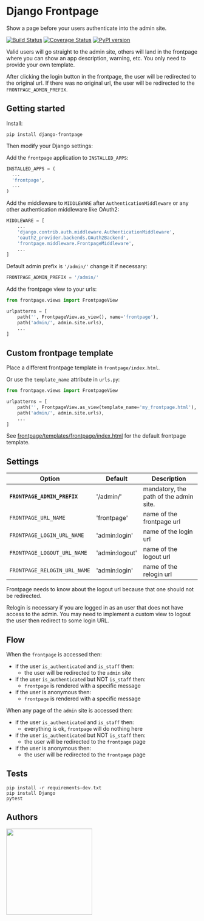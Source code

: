 # Django Frontpage

Show a page before your users authenticate into the admin site.

[![Build Status](https://travis-ci.org/Microdisseny/django-frontpage.svg?branch=master)](https://travis-ci.org/Microdisseny/django-frontpage) [![Coverage Status](https://coveralls.io/repos/github/Microdisseny/django-frontpage/badge.svg?branch=master)](https://coveralls.io/github/Microdisseny/django-frontpage?branch=master) [![PyPI version](https://badge.fury.io/py/django-frontpage.svg)](https://badge.fury.io/py/django-frontpage)

Valid users will go straight to the admin site, others will land in the frontpage
where you can show an app description, warning, etc. You only need to provide
your own template.

After clicking the login button in the frontpage, the user will be redirected to the
original url. If there was no original url, the user will be redirected to the
`FRONTPAGE_ADMIN_PREFIX`.


## Getting started

Install:

```
pip install django-frontpage
```

Then modify your Django settings:

Add the `frontpage` application to `INSTALLED_APPS`:

```python
INSTALLED_APPS = (
  ...
  'frontpage',
  ...
)
```

Add the middleware to `MIDDLEWARE` after `AuthenticationMiddleware` or any
other authentication middleware like OAuth2:

```python
MIDDLEWARE = [
    ...
    'django.contrib.auth.middleware.AuthenticationMiddleware',
    'oauth2_provider.backends.OAuth2Backend',
    'frontpage.middleware.FrontpageMiddleware',
    ...
]
```

Default admin prefix is `'/admin/'` change it if necessary:

```python
FRONTPAGE_ADMIN_PREFIX = '/admin/'
```

Add the frontpage view to your urls:

```python
from frontpage.views import FrontpageView

urlpatterns = [
    path('', FrontpageView.as_view(), name='frontpage'),
    path('admin/', admin.site.urls),
    ...
]
```


## Custom frontpage template

Place a different frontpage template in `frontpage/index.html`.

Or use the `template_name` attribute in `urls.py`:

```python
from frontpage.views import FrontpageView

urlpatterns = [
    path('', FrontpageView.as_view(template_name='my_frontpage.html'), name='frontpage'),
    path('admin/', admin.site.urls),
    ...
]
```

See [frontpage/templates/frontpage/index.html](frontpage/templates/frontpage/index.html) for the default frontpage template.


## Settings

| Option                        | Default        | Description                             |
|-------------------------------|----------------|-----------------------------------------|
| **`FRONTPAGE_ADMIN_PREFIX`**  | '/admin/'      | mandatory, the path of the admin site.  |
| `FRONTPAGE_URL_NAME`          | 'frontpage'    | name of the frontpage url               |
| `FRONTPAGE_LOGIN_URL_NAME`    | 'admin:login'  | name of the login url                   |
| `FRONTPAGE_LOGOUT_URL_NAME`   | 'admin:logout' | name of the logout url                  |
| `FRONTPAGE_RELOGIN_URL_NAME`  | 'admin:login'  | name of the relogin url                 |

Frontpage needs to know about the logout url because that one should not be redirected.

Relogin is necessary if you are logged in as an user that does not have access to the admin.
You may need to implement a custom view to logout the user then redirect to some login URL.


## Flow

When the `frontpage` is accessed then:
- if the user `is_authenticated` and `is_staff` then:
  - the user will be redirected to the `admin` site
- if the user `is_authenticated` but NOT `is_staff` then:
  - `frontpage` is rendered with a specific message
- if the user is anonymous then:
  - `frontpage` is rendered with a specific message

When any page of the `admin` site is accessed then:
- if the user `is_authenticated` and `is_staff` then:
  - everything is ok, `frontpage` will do nothing here
- if the user `is_authenticated` but NOT `is_staff` then:
  - the user will be redirected to the `frontpage` page
- if the user is anonymous then:
  - the user will be redirected to the `frontpage` page


## Tests

```
pip install -r requirements-dev.txt
pip install Django
pytest
```

## Authors

[<img src="http://www.microdisseny.com/images/web/microdisseny-logo-small.png" width="226">](http://www.microdisseny.com/)
